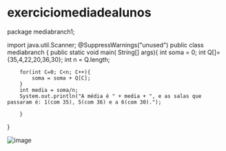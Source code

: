 # exerciciomediadealunos

package mediabranch1;

import java.util.Scanner;
@SuppressWarnings("unused")
public class mediabranch {
    public static void main( String[] args){
        int soma = 0;
        int Q[]={35,4,22,20,36,30};
        int n = Q.length;
        
        for(int C=0; C<n; C++){
            soma = soma + Q[C];
        }
        int media = soma/n;
        System.out.println("A média é " + media + ", e as salas que passaram é: 1(com 35), 5(com 36) e a 6(com 30)."); 

        }
}


![image](https://user-images.githubusercontent.com/103973508/173249363-1e9e36d8-127f-4c89-a606-a2a9f185bb0f.png)
